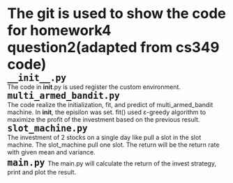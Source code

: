 <font size =6> **The git is used to show the code for homework4 question2(adapted from cs349 code)**</font>    
<font size="5">**`__init__.py`**</font>  
The code in __init__.py is used register the custom environment.  
<font size = 5> **`multi_armed_bandit.py`** </font>  
The code realize the initialization, fit, and predict of multi_armed_bandit machine. In __init__, the episilon was set. fit() used ε-greedy algorithm to maximize the profit of the investment based on the previous result.    
<font size =5 > **`slot_machine.py`**</font>    
The investment of 2 stocks on a single day like pull a slot in the slot machine. The slot_machine pull one slot. The return will be the return rate with given mean and variance.  
<font size =5> **`main.py`** </font>
The main.py will calculate the return of the invest strategy, print and plot the result.
